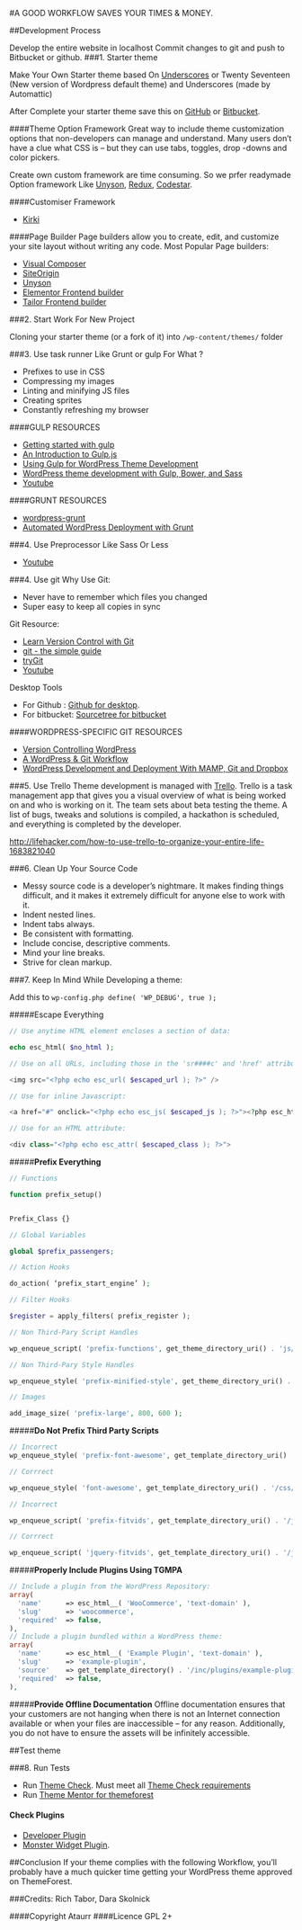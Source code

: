 #A GOOD WORKFLOW SAVES YOUR TIMES & MONEY.

##Development Process

Develop the entire website in localhost
Commit changes to git and push to Bitbucket or github.
###1. Starter theme

Make Your Own Starter theme based On [Underscores](http://underscores.me/) or Twenty Seventeen (New version of Wordpress default theme)  and Underscores (made by Automattic)

After Complete your starter theme save this on [GitHub](https://github.com/) or [Bitbucket](https://bitbucket.org/).

####Theme Option Framework
Great way to include theme customization options that non-developers can manage and understand. Many users don’t have a clue what CSS is – but they can use tabs, toggles, drop -downs and color pickers.

Create own custom framework are time consuming. So we prfer readymade Option framework Like [Unyson](unyson.io),  [Redux](https://reduxframework.com/), [Codestar](http://codestarframework.com/). 

####Customiser Framework
* [Kirki](https://aristath.github.io/kirki/)

####Page Builder
Page builders allow you to create, edit, and customize your site layout without writing any code.
Most Popular Page builders: 

* [Visual Composer](https://codecanyon.net/item/visual-composer-page-builder-for-wordpress/242431?ref=XpeedStudio)
* [SiteOrigin](https://wordpress.org/plugins/siteorigin-panels/)
* [Unyson](unyson.io)
* [Elementor Frontend builder](https://wordpress.org/plugins/elementor/)
* [Tailor Frontend builder](https://wordpress.org/plugins/tailor/)




###2.  Start Work For New Project

Cloning your starter theme (or a fork of it) into ```/wp-content/themes/``` folder

###3.  Use task runner Like Grunt or gulp
For What ?
* Prefixes to use in CSS
* Compressing my images
* Linting and minifying JS files
* Creating sprites
* Constantly refreshing my browser


####GULP RESOURCES
* [Getting started with gulp](http://markgoodyear.com/2014/01/getting-started-with-gulp/)
* [An Introduction to Gulp.js](http://www.sitepoint.com/introduction-gulp-js/)
* [Using Gulp for WordPress Theme Development](http://mattbanks.me/gulp-wordpress-development/)
* [WordPress theme development with Gulp, Bower, and Sass](http://synapticism.com/wordpress-theme-development-with-gulp-bower-and-sass/)
* [Youtube](https://www.youtube.com/results?search_query=how+to+use+Gulp)

####GRUNT RESOURCES
* [wordpress-grunt](https://github.com/dtbaker/wordpress-grunt)
* [Automated WordPress Deployment with Grunt](https://timrourke.com/blog/tutorials/automated-wordpress-deployment-with-grunt/)

###4.  Use Preprocessor  Like Sass Or Less
* [Youtube](https://www.youtube.com/results?search_query=how+to+use+Sass)

###4. Use git
Why Use Git: 
* Never have to remember which files you changed
* Super easy to keep all copies in sync

Git Resource: 
* [Learn Version Control with Git](http://www.git-tower.com/learn/)
* [git - the simple guide](http://rogerdudler.github.io/git-guide/)
* [tryGit](https://try.github.io/levels/1/challenges/1)
* [Youtube](https://www.youtube.com/results?search_query=how+to+use+git)

Desktop Tools
* For Github : [Github for desktop](https://desktop.github.com/).  
* For bitbucket: [Sourcetree for bitbucket](https://www.sourcetreeapp.com/)

####WORDPRESS-SPECIFIC GIT RESOURCES
* [Version Controlling WordPress](http://roybarber.com/version-controlling-wordpress/)
* [A WordPress & Git Workflow](http://plausiblethought.net/wordpress-git-workflow/)
* [WordPress Development and Deployment With MAMP, Git and Dropbox](http://code.tutsplus.com/tutorials/wordpress-development-and-deployment-with-mamp-git-and-dropbox--wp-25718)

###5. Use Trello
Theme development is managed with [Trello](trello.com).
Trello is a task management app that gives you a visual overview of what is being worked on and who is working on it.
The team sets about beta testing the theme. A list of bugs, tweaks and solutions is compiled, a hackathon is scheduled, and everything is completed by the developer.

http://lifehacker.com/how-to-use-trello-to-organize-your-entire-life-1683821040

###6. Clean Up Your Source Code 
* Messy source code is a developer’s nightmare. It makes finding things difficult, and it makes it extremely difficult for anyone else to work with it.
* Indent nested lines.
* Indent tabs always.
* Be consistent with formatting.
* Include concise, descriptive comments.
* Mind your line breaks.
* Strive for clean markup.

###7. Keep In Mind While Developing a theme:

Add this to ```wp-config.php define( 'WP_DEBUG', true );```

#####Escape Everything
```php 
// Use anytime HTML element encloses a section of data:

echo esc_html( $no_html );

// Use on all URLs, including those in the 'sr####c' and 'href' attributes of an HTML element:

<img src="<?php echo esc_url( $escaped_url ); ?>" />

// Use for inline Javascript:

<a href="#" onclick="<?php echo esc_js( $escaped_js ); ?>"><?php esc_html__( 'Click Here', 'text-domain' ); ?></a> 

// Use for an HTML attribute:

<div class="<?php echo esc_attr( $escaped_class ); ?>">
```

#####**Prefix Everything**
```php
// Functions

function prefix_setup()


Prefix_Class {}

// Global Variables

global $prefix_passengers;

// Action Hooks

do_action( ‘prefix_start_engine’ );

// Filter Hooks

$register = apply_filters( prefix_register );

// Non Third-Pary Script Handles

wp_enqueue_script( 'prefix-functions', get_theme_directory_uri() . 'js/custom/functions.js' );

// Non Third-Pary Style Handles

wp_enqueue_style( 'prefix-minified-style', get_theme_directory_uri() . 'style.min.css' );

// Images

add_image_size( 'prefix-large', 800, 600 );
```

#####**Do Not Prefix Third Party Scripts**

```php
// Incorrect 
wp_enqueue_style( 'prefix-font-awesome', get_template_directory_uri() . '/css/font-awesome.css', array(), '4.2.0', 'all' );

// Corrrect 

wp_enqueue_style( 'font-awesome', get_template_directory_uri() . '/css/font-awesome.css', array(), '4.2.0', 'all' );

// Incorrect 

wp_enqueue_script( 'prefix-fitvids', get_template_directory_uri() . '/js/jquery.fitvids.js', array( 'jquery' ), '1.1.1', true );

// Corrrect 

wp_enqueue_script( 'jquery-fitvids', get_template_directory_uri() . '/js/jquery.fitvids.js', array( 'jquery' ), '1.1.1', true );
```

#####**Properly Include Plugins Using TGMPA**
```php
// Include a plugin from the WordPress Repository:
array(
  'name'      => esc_html__( 'WooCommerce', 'text-domain' ),
  'slug'      => 'woocommerce',
  'required'  => false,
),
// Include a plugin bundled within a WordPress theme:
array(
  'name'      => esc_html__( 'Example Plugin', 'text-domain' ),
  'slug'      => 'example-plugin',
  'source'    => get_template_directory() . '/inc/plugins/example-plugin.zip',
  'required'  => false,
),
```
#####**Provide Offline Documentation**
Offline documentation ensures that your customers are not hanging when there is not an Internet connection available or when your files are inaccessible – for any reason. Additionally, you do not have to ensure the assets will be infinitely accessible.



##Test theme

###8. Run Tests
* Run [Theme Check](https://wordpress.org/plugins/theme-check/). Must meet all [Theme Check requirements](https://make.wordpress.org/themes/handbook/review/required/theme-check-plugin/)
* Run [Theme Mentor for themeforest](https://github.com/Ataurr/Theme-Mentor-For-Themeforest/) 

#### Check Plugins
* [Developer Plugin](https://wordpress.org/plugins/developer/)
* [Monster Widget Plugin](https://wordpress.org/plugins/monster-widget/).

##Conclusion
If your theme complies with the following Workflow, you’ll probably have a much quicker time getting your WordPress theme approved on ThemeForest.



###Credits: 
Rich Tabor, Dara Skolnick



####Copyright Ataurr
####Licence GPL 2+
